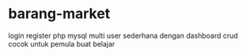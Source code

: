 # barang-market
login register php mysql multi user sederhana dengan dashboard crud cocok untuk pemula buat belajar
